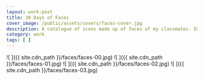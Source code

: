 ```yaml
---
layout: work-post
title: 30 Days of Faces
cover_image: /public/assets/covers/faces-cover.jpg
description: A catalogue of icons made up of faces of my classmates. Each face was collected over a period of thirty days based on my individual interactions.
category: work
tags: [ ]
---
```


![ ]({{ site.cdn_path }}/faces/faces-00.jpg)
![ ]({{ site.cdn_path }}/faces/faces-01.jpg)
![ ]({{ site.cdn_path }}/faces/faces-02.jpg)
![ ]({{ site.cdn_path }}/faces/faces-03.jpg)
